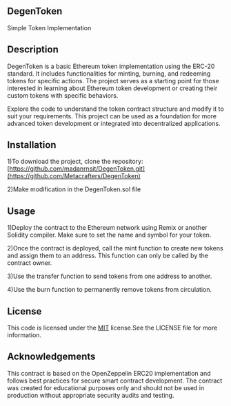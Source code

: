 
## DegenToken

Simple Token Implementation
## Description

DegenToken is a basic Ethereum token implementation using the ERC-20 standard. It includes functionalities for minting, burning, and redeeming tokens for specific actions. The project serves as a starting point for those interested in learning about Ethereum token development or creating their custom tokens with specific behaviors.

Explore the code to understand the token contract structure and modify it to suit your requirements. This project can be used as a foundation for more advanced token development or integrated into decentralized applications.
## Installation

1)To download the project, clone the repository:
 [https://github.com/madanrnsit/DegenToken.git](https://github.com/Metacrafters/DegenToken)

2)Make modification in the DegenToken.sol file
    
## Usage

1)Deploy the contract to the Ethereum network using Remix or another Solidity compiler. Make sure to set the name and symbol for your token.

2)Once the contract is deployed, call the mint function to create new tokens and assign them to an address. This function can only be called by the contract owner.

3)Use the transfer function to send tokens from one address to another.

4)Use the burn function to permanently remove tokens from circulation.
## License

This code is licensed under the [MIT](https://choosealicense.com/licenses/mit/) license.See the LICENSE file for more information.
## Acknowledgements

 This contract is based on the OpenZeppelin ERC20 implementation and follows best practices for secure smart contract development. The contract was created for educational purposes only and should not be used in production without appropriate security audits and testing.

